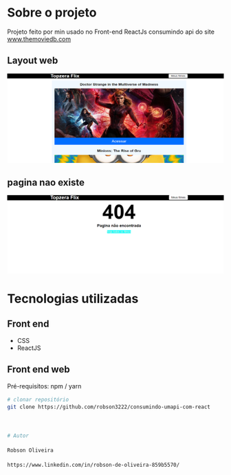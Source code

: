 # Sobre o projeto

Projeto feito por min usado no Front-end ReactJs consumindo api do site www.themoviedb.com



## Layout web
![Web 1](https://github.com/robson3222/consumindo-umapi-com-react/blob/main/topzerafilme.png)

## pagina nao existe
![Web 1](https://github.com/robson3222/consumindo-umapi-com-react/blob/main/erro404.png)

# Tecnologias utilizadas

## Front end
- CSS 
- ReactJS

## Front end web
Pré-requisitos: npm / yarn

```bash
# clonar repositório
git clone https://github.com/robson3222/consumindo-umapi-com-react



# Autor

Robson Oliveira

https://www.linkedin.com/in/robson-de-oliveira-859b5570/
